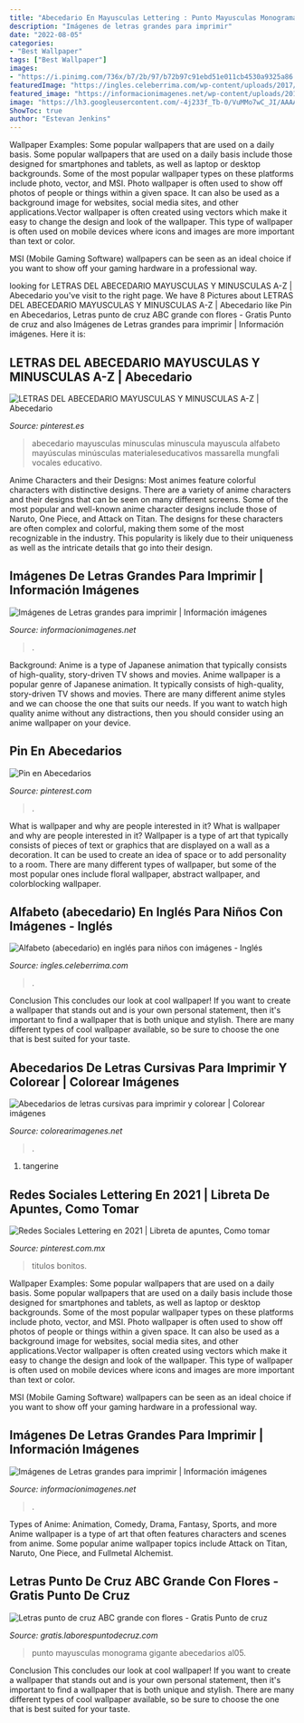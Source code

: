 ```yaml
---
title: "Abecedario En Mayusculas Lettering : Punto Mayusculas Monograma Gigante Abecedarios Al05"
description: "Imágenes de letras grandes para imprimir"
date: "2022-08-05"
categories:
- "Best Wallpaper"
tags: ["Best Wallpaper"]
images:
- "https://i.pinimg.com/736x/b7/2b/97/b72b97c91ebd51e011cb4530a9325a86.jpg"
featuredImage: "https://ingles.celeberrima.com/wp-content/uploads/2017/07/Diapositiva6-1024x576.jpg"
featured_image: "https://informacionimagenes.net/wp-content/uploads/2018/08/J-Abecedario-letras-grandes-imprimir-mayúsculas.jpg"
image: "https://lh3.googleusercontent.com/-4j233f_Tb-0/VuMMo7wC_JI/AAAAAAABbKs/f9Cc5aLdmNw/al05_thumb.jpg?imgmax=800"
ShowToc: true
author: "Estevan Jenkins"
---
```



Wallpaper Examples: Some popular wallpapers that are used on a daily basis.
Some popular wallpapers that are used on a daily basis include those designed for smartphones and tablets, as well as laptop or desktop backgrounds. Some of the most popular wallpaper types on these platforms include photo, vector, and MSI. 
Photo wallpaper is often used to show off photos of people or things within a given space. It can also be used as a background image for websites, social media sites, and other applications.Vector wallpaper is often created using vectors which make it easy to change the design and look of the wallpaper. This type of wallpaper is often used on mobile devices where icons and images are more important than text or color. 

MSI (Mobile Gaming Software) wallpapers can be seen as an ideal choice if you want to show off your gaming hardware in a professional way.

	

		
looking for LETRAS DEL ABECEDARIO MAYUSCULAS Y MINUSCULAS A-Z | Abecedario you've visit to the right page. We have 8 Pictures about LETRAS DEL ABECEDARIO MAYUSCULAS Y MINUSCULAS A-Z | Abecedario like Pin en Abecedarios, Letras punto de cruz ABC grande con flores - Gratis Punto de cruz and also Imágenes de Letras grandes para imprimir | Información imágenes. Here it is:
		
    
## LETRAS DEL ABECEDARIO MAYUSCULAS Y MINUSCULAS A-Z | Abecedario

<img loading=lazy src="https://i.pinimg.com/736x/30/95/51/30955144ddca1ada3212d4336cec638c.jpg" onerror="this.onerror=null;this.src='https://tse3.mm.bing.net/th?id=OIP.a6NRFXg-fWeCvzN96kJm5wAAAA&amp;pid=15.1';" alt="LETRAS DEL ABECEDARIO MAYUSCULAS Y MINUSCULAS A-Z | Abecedario">

_Source: pinterest.es_

>abecedario mayusculas minusculas minuscula mayuscula alfabeto mayúsculas minúsculas materialeseducativos massarella mungfali vocales educativo. 

	

Anime Characters and their Designs: Most animes feature colorful characters with distinctive designs.
There are a variety of anime characters and their designs that can be seen on many different screens. Some of the most popular and well-known anime character designs include those of Naruto, One Piece, and Attack on Titan. The designs for these characters are often complex and colorful, making them some of the most recognizable in the industry. This popularity is likely due to their uniqueness as well as the intricate details that go into their design.

    
## Imágenes De Letras Grandes Para Imprimir | Información Imágenes

<img loading=lazy src="https://informacionimagenes.net/wp-content/uploads/2018/08/O-Abecedario-letras-grandes-imprimir-mayúsculas.jpg" onerror="this.onerror=null;this.src='https://tse2.mm.bing.net/th?id=OIP.VBM_TMQuWbCK26bj54fFcwHaKe&amp;pid=15.1';" alt="Imágenes de Letras grandes para imprimir | Información imágenes">

_Source: informacionimagenes.net_

>. 

	

Background: Anime is a type of Japanese animation that typically consists of high-quality, story-driven TV shows and movies.
Anime wallpaper is a popular genre of Japanese animation. It typically consists of high-quality, story-driven TV shows and movies. There are many different anime styles and we can choose the one that suits our needs. If you want to watch high quality anime without any distractions, then you should consider using an anime wallpaper on your device.

    
## Pin En Abecedarios

<img loading=lazy src="https://i.pinimg.com/736x/89/52/07/8952076dde6f71b167fba45a3fdedc3d.jpg" onerror="this.onerror=null;this.src='https://tse4.mm.bing.net/th?id=OIP.AZ3Xc6-hh93W27mwzBWyoQHaJ3&amp;pid=15.1';" alt="Pin en Abecedarios">

_Source: pinterest.com_

>. 

	

What is wallpaper and why are people interested in it?
What is wallpaper and why are people interested in it?
Wallpaper is a type of art that typically consists of pieces of text or graphics that are displayed on a wall as a decoration. It can be used to create an idea of space or to add personality to a room. There are many different types of wallpaper, but some of the most popular ones include floral wallpaper, abstract wallpaper, and colorblocking wallpaper.

    
## Alfabeto (abecedario) En Inglés Para Niños Con Imágenes - Inglés

<img loading=lazy src="https://ingles.celeberrima.com/wp-content/uploads/2017/07/Diapositiva6-1024x576.jpg" onerror="this.onerror=null;this.src='https://tse4.mm.bing.net/th?id=OIP.Sp0bthxh66gbABIfMg8B3gHaEK&amp;pid=15.1';" alt="Alfabeto (abecedario) en inglés para niños con imágenes - Inglés">

_Source: ingles.celeberrima.com_

>. 

	

Conclusion
This concludes our look at cool wallpaper! If you want to create a wallpaper that stands out and is your own personal statement, then it's important to find a wallpaper that is both unique and stylish. There are many different types of cool wallpaper available, so be sure to choose the one that is best suited for your taste.

    
## Abecedarios De Letras Cursivas Para Imprimir Y Colorear | Colorear Imágenes

<img loading=lazy src="https://colorearimagenes.net/wp-content/uploads/2015/09/abecedario.jpg6_.gif" onerror="this.onerror=null;this.src='https://tse4.mm.bing.net/th?id=OIP.gayuEiveGZ9rs4chAUNLRwHaI4&amp;pid=15.1';" alt="Abecedarios de letras cursivas para imprimir y colorear | Colorear imágenes">

_Source: colorearimagenes.net_

>. 

	

1. tangerine 

    
## Redes Sociales Lettering En 2021 | Libreta De Apuntes, Como Tomar

<img loading=lazy src="https://i.pinimg.com/736x/b7/2b/97/b72b97c91ebd51e011cb4530a9325a86.jpg" onerror="this.onerror=null;this.src='https://tse2.mm.bing.net/th?id=OIP.6HwVnIxSvaZhnsyXmy7wsAHaJ3&amp;pid=15.1';" alt="Redes Sociales Lettering en 2021 | Libreta de apuntes, Como tomar">

_Source: pinterest.com.mx_

>titulos bonitos. 

	

Wallpaper Examples: Some popular wallpapers that are used on a daily basis.
Some popular wallpapers that are used on a daily basis include those designed for smartphones and tablets, as well as laptop or desktop backgrounds. Some of the most popular wallpaper types on these platforms include photo, vector, and MSI. 
Photo wallpaper is often used to show off photos of people or things within a given space. It can also be used as a background image for websites, social media sites, and other applications.Vector wallpaper is often created using vectors which make it easy to change the design and look of the wallpaper. This type of wallpaper is often used on mobile devices where icons and images are more important than text or color. 

MSI (Mobile Gaming Software) wallpapers can be seen as an ideal choice if you want to show off your gaming hardware in a professional way.

    
## Imágenes De Letras Grandes Para Imprimir | Información Imágenes

<img loading=lazy src="https://informacionimagenes.net/wp-content/uploads/2018/08/J-Abecedario-letras-grandes-imprimir-mayúsculas.jpg" onerror="this.onerror=null;this.src='https://tse4.mm.bing.net/th?id=OIP.kYS8emyAKPZr0K4lDGw6bQHaKe&amp;pid=15.1';" alt="Imágenes de Letras grandes para imprimir | Información imágenes">

_Source: informacionimagenes.net_

>. 

	

Types of Anime: Animation, Comedy, Drama, Fantasy, Sports, and more
Anime wallpaper is a type of art that often features characters and scenes from anime. Some popular anime wallpaper topics include Attack on Titan, Naruto, One Piece, and Fullmetal Alchemist.

    
## Letras Punto De Cruz ABC Grande Con Flores - Gratis Punto De Cruz

<img loading=lazy src="https://lh3.googleusercontent.com/-4j233f_Tb-0/VuMMo7wC_JI/AAAAAAABbKs/f9Cc5aLdmNw/al05_thumb.jpg?imgmax=800" onerror="this.onerror=null;this.src='https://tse2.mm.bing.net/th?id=OIP.PqNAmUB-Z1syH0FzqUEUeQHaHz&amp;pid=15.1';" alt="Letras punto de cruz ABC grande con flores - Gratis Punto de cruz">

_Source: gratis.laborespuntodecruz.com_

>punto mayusculas monograma gigante abecedarios al05. 

	

Conclusion
This concludes our look at cool wallpaper! If you want to create a wallpaper that stands out and is your own personal statement, then it's important to find a wallpaper that is both unique and stylish. There are many different types of cool wallpaper available, so be sure to choose the one that is best suited for your taste.

